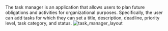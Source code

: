 The task manager is an application that allows users to plan future obligations and activities for organizational purposes. Specifically, the user can add tasks for which they can set a title, description, deadline, priority level, task category, and status.
![task_manager_layout](https://github.com/user-attachments/assets/b8b58f38-b0e4-41fb-a36a-10bf0fa5b8ce)

